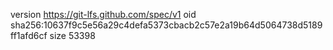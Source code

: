 version https://git-lfs.github.com/spec/v1
oid sha256:10637f9c5e56a29c4defa5373cbacb2c57e2a19b64d5064738d5189ff1afd6cf
size 53398
